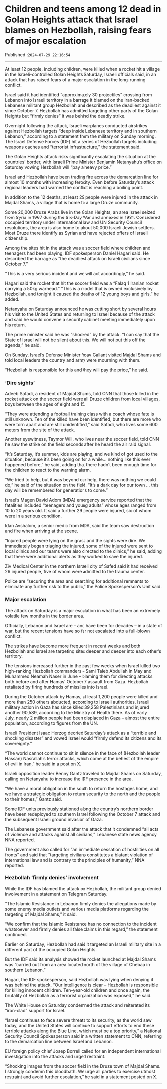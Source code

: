 # Children and teens among 12 dead in Golan Heights attack that Israel blames on Hezbollah, raising fears of major escalation

Published :`2024-07-29 22:16:54`

---

At least 12 people, including children, were killed when a rocket hit a village in the Israeli-controlled Golan Heights Saturday, Israeli officials said, in an attack that has raised fears of a major escalation in the long-running conflict.

Israel said it had identified “approximately 30 projectiles” crossing from Lebanon into Israeli territory in a barrage it blamed on the Iran-backed Lebanese militant group Hezbollah and described as the deadliest against it since October 7. Hezbollah has admitted targeting other parts of the Golan Heights but “firmly denies” it was behind the deadly strike.

Overnight following the attack, Israeli warplanes conducted airstrikes against Hezbollah targets “deep inside Lebanese territory and in southern Lebanon,” according to a statement from the military on Sunday morning. The Israel Defense Forces (IDF) hit a series of Hezbollah targets including weapons caches and “terrorist infrastructure,” the statement said.

The Golan Heights attack risks significantly escalating the situation at the countries’ border, with Israeli Prime Minister Benjamin Netanyahu’s office on Saturday vowing Hezbollah will “pay a heavy price.”

Israel and Hezbollah have been trading fire across the demarcation line for almost 10 months with increasing ferocity. Even before Saturday’s attack regional leaders had warned the conflict is reaching a boiling point.

In addition to the 12 deaths, at least 29 people were injured in the attack in Majdal Shams, a village that is home to a large Druze community.

Some 20,000 Druze Arabs live in the Golan Heights, an area Israel seized from Syria in 1967 during the Six-Day War and annexed in 1981. Considered occupied territory under international law and UN Security Council resolutions, the area is also home to about 50,000 Israeli Jewish settlers. Most Druze there identify as Syrian and have rejected offers of Israeli citizenship.

Among the sites hit in the attack was a soccer field where children and teenagers had been playing, IDF spokesperson Daniel Hagari said. He described the barrage as “the deadliest attack on Israeli civilians since October 7.”

“This is a very serious incident and we will act accordingly,” he said.

Hagari said the rocket that hit the soccer field was a “Falaq 1 Iranian rocket carrying a 50kg warhead.” “This is a model that is owned exclusively by Hezbollah, and tonight it caused the deaths of 12 young boys and girls,” he added.

Netanyahu on Saturday announced he was cutting short by several hours his visit to the United States and returning to Israel because of the attack and said he would convene a security cabinet meeting immediately upon his return.

The prime minister said he was “shocked” by the attack. “I can say that the State of Israel will not be silent about this. We will not put this off the agenda,” he said.

On Sunday, Israel’s Defense Minister Yoav Gallant visited Majdal Shams and told local leaders the country and army were mourning with them.

“Hezbollah is responsible for this and they will pay the price,” he said.

### ‘Dire sights’

Adeeb Safadi, a resident of Majdal Shams, told CNN that those killed in the rocket attack on the soccer field were all Druze children from local villages, boys between the ages of eight and 15.

“They were attending a football training class with a coach whose fate is still unknown. Ten of the killed have been identified, but there are more who were torn apart and are still unidentified,” said Safadi, who lives some 600 meters from the site of the attack.

Another eyewitness, Taymor Wili, who lives near the soccer field, told CNN he saw the strike on the field seconds after he heard the air raid signal.

“It’s Saturday, it’s summer, kids are playing, and we kind of got used to the situation, because it’s been going on for a while… nothing like this ever happened before,” he said, adding that there hadn’t been enough time for the children to react to the warning alarm.

“We tried to help, but it was beyond our help, there was nothing we could do,” he said of the situation on the field. “It’s a dark day for our town … this day will be remembered for generations to come.”

Israel’s Magen David Adom (MDA) emergency service reported that the fatalities included “teenagers and young adults” whose ages ranged from 10 to 20 years old. It said a further 29 people were injured, six of whom were in a serious condition.

Idan Avshalom, a senior medic from MDA, said the team saw destruction and fire when arriving at the scene.

“Injured people were lying on the grass and the sights were dire. We immediately began triaging the injured, some of the injured were sent to local clinics and our teams were also directed to the clinics,” he said, adding that there were additional alerts as they worked to save the injured.

Ziv Medical Center in the northern Israeli city of Safed said it had received 26 injured people, five of whom were admitted to the trauma center.

Police are “securing the area and searching for additional remnants to eliminate any further risk to the public,” the Police Spokesperson’s Unit said.

### Major escalation

The attack on Saturday is a major escalation in what has been an extremely volatile few months in the border area.

Officially, Lebanon and Israel are – and have been for decades – in a state of war, but the recent tensions have so far not escalated into a full-blown conflict.

The strikes have become more frequent in recent weeks and both Hezbollah and Israel are targeting sites deeper and deeper into each other’s territory.

The tensions increased further in the past few weeks when Israel killed two high-ranking Hezbollah commanders – Sami Taleb Abdullah in May and Muhammed Neamah Naser in June – blaming them for directing attacks both before and after Hamas’ October 7 assault from Gaza. Hezbollah retaliated by firing hundreds of missiles into Israel.

During the October attack by Hamas, at least 1,200 people were killed and more than 250 others abducted, according to Israeli authorities. Israeli military action in Gaza has since killed 39,258 Palestinians and injured another 90,589, according to the Ministry of Health there. As of early July, nearly 2 million people had been displaced in Gaza – almost the entire population, according to figures from the UN.

Israeli President Isaac Herzog decried Saturday’s attack as a “terrible and shocking disaster” and vowed Israel would “firmly defend its citizens and its sovereignty.”

“The world cannot continue to sit in silence in the face of (Hezbollah leader Hassan) Nasrallah’s terror attacks, which come at the behest of the empire of evil in Iran,” he said in a post on X.

Israeli opposition leader Benny Gantz traveled to Majdal Shams on Saturday, calling on Netanyahu to increase the IDF presence in the area.

“We have a moral obligation in the south to return the hostages home, and we have a strategic obligation to return security to the north and the people to their homes,” Gantz said.

Some IDF units previously stationed along the country’s northern border have been redeployed to southern Israel following the October 7 attack and the subsequent Israeli ground invasion of Gaza.

The Lebanese government said after the attack that it condemned “all acts of violence and attacks against all civilians,” Lebanese state news agency NNA reported.

The government also called for “an immediate cessation of hostilities on all fronts” and said that “targeting civilians constitutes a blatant violation of international law and is contrary to the principles of humanity,” NNA reported.

### Hezbollah ‘firmly denies’ involvement

While the IDF has blamed the attack on Hezbollah, the militant group denied involvement in a statement on Telegram Saturday.

“The Islamic Resistance in Lebanon firmly denies the allegations made by some enemy media outlets and various media platforms regarding the targeting of Majdal Shams,” it said.

“We confirm that the Islamic Resistance has no connection to the incident whatsoever and firmly denies all false claims in this regard,” the statement continued.

Earlier on Saturday, Hezbollah had said it targeted an Israeli military site in a different part of the occupied Golan Heights.

But the IDF said its analysis showed the rocket launched at Majdal Shams was “carried out from an area located north of the village of Chebaa in southern Lebanon.”

Hagari, the IDF spokesperson, said Hezbollah was lying when denying it was behind the attack. “Our intelligence is clear – Hezbollah is responsible for killing innocent children. Ten-year-old children and once again, the brutality of Hezbollah as a terrorist organization was exposed,” he said.

The White House on Saturday condemned the attack and reiterated its “iron-clad” support for Israel.

“Israel continues to face severe threats to its security, as the world saw today, and the United States will continue to support efforts to end these terrible attacks along the Blue Line, which must be a top priority,” a National Security Council Spokesperson said in a written statement to CNN, referring to the demarcation line between Israel and Lebanon.

EU foreign policy chief Josep Borrell called for an independent international investigation into the attacks and urged restraint.

“Shocking images from the soccer field in the Druze town of Majdal Shams. I strongly condemn this bloodbath. We urge all parties to exercise utmost restraint and avoid further escalation,” he said in a statement posted on X.

---

